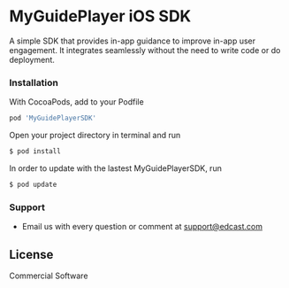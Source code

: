 
# MyGuidePlayer iOS SDK
A simple SDK that provides in-app guidance to improve in-app user engagement. It integrates seamlessly without the need to write code or do deployment. 

### Installation
With CocoaPods, add to your Podfile

```sh
pod 'MyGuidePlayerSDK'
```
Open your project directory in terminal and run
```sh
$ pod install
```

In order to update with the lastest MyGuidePlayerSDK, run
```sh
$ pod update
```

### Support
* Email us with every question or comment at support@edcast.com


License
----
Commercial Software
